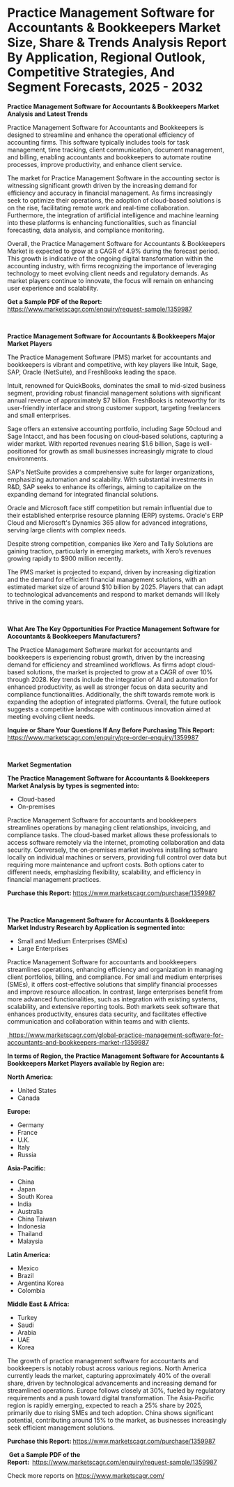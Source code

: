 <p><h1>Practice Management Software for Accountants & Bookkeepers Market Size, Share & Trends Analysis Report By Application, Regional Outlook, Competitive Strategies, And Segment Forecasts, 2025 - 2032</h1></p><p><strong>Practice Management Software for Accountants & Bookkeepers Market Analysis and Latest Trends</strong></p>
<p><p>Practice Management Software for Accountants and Bookkeepers is designed to streamline and enhance the operational efficiency of accounting firms. This software typically includes tools for task management, time tracking, client communication, document management, and billing, enabling accountants and bookkeepers to automate routine processes, improve productivity, and enhance client service.</p><p>The market for Practice Management Software in the accounting sector is witnessing significant growth driven by the increasing demand for efficiency and accuracy in financial management. As firms increasingly seek to optimize their operations, the adoption of cloud-based solutions is on the rise, facilitating remote work and real-time collaboration. Furthermore, the integration of artificial intelligence and machine learning into these platforms is enhancing functionalities, such as financial forecasting, data analysis, and compliance monitoring.</p><p>Overall, the Practice Management Software for Accountants & Bookkeepers Market is expected to grow at a CAGR of 4.9% during the forecast period. This growth is indicative of the ongoing digital transformation within the accounting industry, with firms recognizing the importance of leveraging technology to meet evolving client needs and regulatory demands. As market players continue to innovate, the focus will remain on enhancing user experience and scalability.</p></p>
<p><strong>Get a Sample PDF of the Report:&nbsp;</strong> <a href="https://www.marketscagr.com/enquiry/request-sample/1359987?utm_campaign=3271&utm_medium=2&utm_source=Github&utm_content=ia&utm_term=22032025&utm_id=practice-management-software-for-accountants-bookkeepers">https://www.marketscagr.com/enquiry/request-sample/1359987</a></p>
<p>&nbsp;</p>
<p><strong>Practice Management Software for Accountants & Bookkeepers Major Market Players</strong></p>
<p><p>The Practice Management Software (PMS) market for accountants and bookkeepers is vibrant and competitive, with key players like Intuit, Sage, SAP, Oracle (NetSuite), and FreshBooks leading the space. </p><p>Intuit, renowned for QuickBooks, dominates the small to mid-sized business segment, providing robust financial management solutions with significant annual revenue of approximately $7 billion. FreshBooks is noteworthy for its user-friendly interface and strong customer support, targeting freelancers and small enterprises. </p><p>Sage offers an extensive accounting portfolio, including Sage 50cloud and Sage Intacct, and has been focusing on cloud-based solutions, capturing a wider market. With reported revenues nearing $1.6 billion, Sage is well-positioned for growth as small businesses increasingly migrate to cloud environments. </p><p>SAP's NetSuite provides a comprehensive suite for larger organizations, emphasizing automation and scalability. With substantial investments in R&D, SAP seeks to enhance its offerings, aiming to capitalize on the expanding demand for integrated financial solutions. </p><p>Oracle and Microsoft face stiff competition but remain influential due to their established enterprise resource planning (ERP) systems. Oracle's ERP Cloud and Microsoft's Dynamics 365 allow for advanced integrations, serving large clients with complex needs. </p><p>Despite strong competition, companies like Xero and Tally Solutions are gaining traction, particularly in emerging markets, with Xero’s revenues growing rapidly to $900 million recently. </p><p>The PMS market is projected to expand, driven by increasing digitization and the demand for efficient financial management solutions, with an estimated market size of around $10 billion by 2025. Players that can adapt to technological advancements and respond to market demands will likely thrive in the coming years.</p></p>
<p>&nbsp;</p>
<p><strong>What Are The Key Opportunities For Practice Management Software for Accountants & Bookkeepers Manufacturers?</strong></p>
<p><p>The Practice Management Software market for accountants and bookkeepers is experiencing robust growth, driven by the increasing demand for efficiency and streamlined workflows. As firms adopt cloud-based solutions, the market is projected to grow at a CAGR of over 10% through 2028. Key trends include the integration of AI and automation for enhanced productivity, as well as stronger focus on data security and compliance functionalities. Additionally, the shift towards remote work is expanding the adoption of integrated platforms. Overall, the future outlook suggests a competitive landscape with continuous innovation aimed at meeting evolving client needs.</p></p>
<p><strong>Inquire or Share Your Questions If Any Before Purchasing This Report:</strong> <a href="https://www.marketscagr.com/enquiry/pre-order-enquiry/1359987?utm_campaign=3271&utm_medium=2&utm_source=Github&utm_content=ia&utm_term=22032025&utm_id=practice-management-software-for-accountants-bookkeepers">https://www.marketscagr.com/enquiry/pre-order-enquiry/1359987</a></p>
<p>&nbsp;</p>
<p><strong>Market Segmentation</strong></p>
<p><strong>The Practice Management Software for Accountants & Bookkeepers Market Analysis by types is segmented into:</strong></p>
<p><ul><li>Cloud-based</li><li>On-premises</li></ul></p>
<p><p>Practice Management Software for accountants and bookkeepers streamlines operations by managing client relationships, invoicing, and compliance tasks. The cloud-based market allows these professionals to access software remotely via the internet, promoting collaboration and data security. Conversely, the on-premises market involves installing software locally on individual machines or servers, providing full control over data but requiring more maintenance and upfront costs. Both options cater to different needs, emphasizing flexibility, scalability, and efficiency in financial management practices.</p></p>
<p><strong>Purchase this Report:&nbsp;</strong><a href="https://www.marketscagr.com/purchase/1359987?utm_campaign=3271&utm_medium=2&utm_source=Github&utm_content=ia&utm_term=22032025&utm_id=practice-management-software-for-accountants-bookkeepers">https://www.marketscagr.com/purchase/1359987</a></p>
<p>&nbsp;</p>
<p><strong>The Practice Management Software for Accountants & Bookkeepers Market Industry Research by Application is segmented into:</strong></p>
<p><ul><li>Small and Medium Enterprises (SMEs)</li><li>Large Enterprises</li></ul></p>
<p><p>Practice Management Software for accountants and bookkeepers streamlines operations, enhancing efficiency and organization in managing client portfolios, billing, and compliance. For small and medium enterprises (SMEs), it offers cost-effective solutions that simplify financial processes and improve resource allocation. In contrast, large enterprises benefit from more advanced functionalities, such as integration with existing systems, scalability, and extensive reporting tools. Both markets seek software that enhances productivity, ensures data security, and facilitates effective communication and collaboration within teams and with clients.</p></p>
<p><a href="https://www.marketscagr.com/global-practice-management-software-for-accountants-and-bookkeepers-market-r1359987?utm_campaign=3271&utm_medium=2&utm_source=Github&utm_content=ia&utm_term=22032025&utm_id=practice-management-software-for-accountants-bookkeepers">&nbsp;https://www.marketscagr.com/global-practice-management-software-for-accountants-and-bookkeepers-market-r1359987</a></p>
<p><strong>In terms of Region, the Practice Management Software for Accountants & Bookkeepers Market Players available by Region are:</strong></p>
<p>
    <p> <strong> North America: </strong>
        <ul>
            <li>United States</li>
            <li>Canada</li>
        </ul>
        </p> 
    <p> <strong> Europe: </strong>
        <ul>
            <li>Germany</li>
            <li>France</li>
            <li>U.K.</li>
            <li>Italy</li>
            <li>Russia</li>
        </ul>
        </p> 
    <p> <strong> Asia-Pacific: </strong>
        <ul>
            <li>China</li>
            <li>Japan</li>
            <li>South Korea</li>
            <li>India</li>
            <li>Australia</li>
            <li>China Taiwan</li>
            <li>Indonesia</li>
            <li>Thailand</li>
            <li>Malaysia</li>
        </ul>
        </p> 
    <p> <strong> Latin America: </strong>
        <ul>
            <li>Mexico</li>
            <li>Brazil</li>
            <li>Argentina Korea</li>
            <li>Colombia</li>
        </ul>
        </p> 
    <p> <strong> Middle East & Africa: </strong>
        <ul>
            <li>Turkey</li>
            <li>Saudi</li>
            <li>Arabia</li>
            <li>UAE</li>
            <li>Korea</li>
        </ul>
    </p>
    </p>
<p><p>The growth of practice management software for accountants and bookkeepers is notably robust across various regions. North America currently leads the market, capturing approximately 40% of the overall share, driven by technological advancements and increasing demand for streamlined operations. Europe follows closely at 30%, fueled by regulatory requirements and a push toward digital transformation. The Asia-Pacific region is rapidly emerging, expected to reach a 25% share by 2025, primarily due to rising SMEs and tech adoption. China shows significant potential, contributing around 15% to the market, as businesses increasingly seek efficient management solutions.</p></p>
<p><strong>Purchase this Report: </strong><a href="https://www.marketscagr.com/purchase/1359987?utm_campaign=3271&utm_medium=2&utm_source=Github&utm_content=ia&utm_term=22032025&utm_id=practice-management-software-for-accountants-bookkeepers">https://www.marketscagr.com/purchase/1359987</a></p>
<p>&nbsp;<strong>Get a Sample PDF of the Report:&nbsp;&nbsp;</strong><a href="https://www.marketscagr.com/enquiry/request-sample/1359987?utm_campaign=3271&utm_medium=2&utm_source=Github&utm_content=ia&utm_term=22032025&utm_id=practice-management-software-for-accountants-bookkeepers">https://www.marketscagr.com/enquiry/request-sample/1359987</a></p>
<p><strong></strong></p>
<p>Check more reports on <a href="https://www.marketscagr.com/?utm_campaign=3271&utm_medium=2&utm_source=Github&utm_content=ia&utm_term=22032025&utm_id=practice-management-software-for-accountants-bookkeepers">https://www.marketscagr.com/</a></p>
